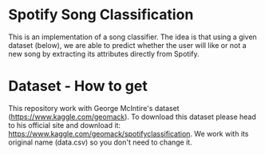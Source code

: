 # Spotify Song Classification
This is an implementation of a song classifier. The idea is that using a given dataset (below), we are able to predict whether the user will like or not a new song by extracting its attributes directly from Spotify.

# Dataset - How to get
This repository work with George McIntire's dataset (https://www.kaggle.com/geomack). To download this dataset please head to his official site and download it: https://www.kaggle.com/geomack/spotifyclassification. We work with its original name (data.csv) so you don't need to change it.
